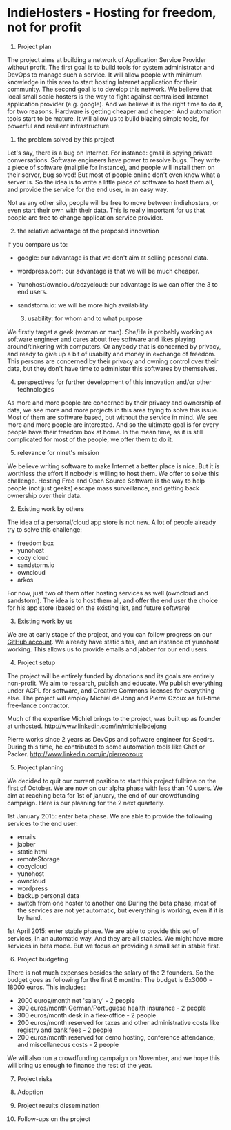 # IndieHosters - Hosting for freedom, not for profit

1. Project plan

The project aims at building a network of Application Service Provider without profit. The first goal is to build tools for system administrator and DevOps to manage such a service. It will allow people with minimum knowledge in this area to start hosting Internet application for their community. The second goal is to develop this network. We believe that local small scale hosters is the way to fight against centralised Internet application provider (e.g. google). And we believe it is the right time to do it, for two reasons. Hardware is getting cheaper and cheaper. And automation tools start to be mature. It will allow us to build blazing simple tools, for powerful and resilient infrastructure.

  1. the problem solved by this project

Let's say, there is a bug on Internet. For instance: gmail is spying private conversations. Software engineers have power to resolve bugs. They write a piece of software (mailpile for instance), and people will install them on their server, bug solved! But most of people online don't even know what a server is. So the idea is to write a little piece of software to host them all, and provide the service for the end user, in an easy way.

Not as any other silo, people will be free to move between indiehosters, or even start their own with their data. This is really important for us that people are free to change application service provider.

  2. the relative advantage of the proposed innovation

If you compare us to:
- google: our advantage is that we don't aim at selling personal data.
- wordpress.com: our advantage is that we will be much cheaper.
- Yunohost/owncloud/cozycloud: our advantage is we can offer the 3 to end users.
- sandstorm.io: we will be more high availability

  3. usability: for whom and to what purpose

We firstly target a geek (woman or man). She/He is probably working as software engineer and cares about free software and likes playing around/tinkering with computers. Or anybody that is concerned by privacy, and ready to  give up a bit of usabilty and money in exchange of freedom. This persons are concerned by their privacy and owning control over their data, but they don't have time to administer this softwares by themselves.

  4. perspectives for further development of this innovation and/or other technologies

As more and more people are concerned by their privacy and ownership of data, we see more and more projects in this area trying to solve this issue. Most of them are software based, but without the service in mind. We see more and more people are interested. And so the ultimate goal is for every people have their freedom box at home. In the mean time, as it is still complicated for most of the people, we offer them to do it.

  5. relevance for nlnet's mission

We believe writing software to make Internet a better place is nice. But it is worthless the effort if nobody is willing to host them. We offer to solve this challenge. Hosting Free and Open Source Software is the way to help people (not just geeks) escape mass surveillance, and getting back ownership over their data.

2. Existing work by others

The idea of a personal/cloud app store is not new. A lot of people already try to solve this challenge:
- freedom box
- yunohost
- cozy cloud
- sandstorm.io
- owncloud
- arkos

For now, just two of them offer hosting services as well (owncloud and sandstorm). The idea is to host them all, and offer the end user the choice for his app store (based on the existing list, and future software)


3. Existing work by us

We are at early stage of the project, and you can follow progress on our [GitHub account](https://github.com/indiehosters/). We already have static sites, and an instance of yunohost working. This allows us to provide emails and jabber for our end users.

4. Project setup

The project will be entirely funded by donations and its goals are entirely non-profit. We aim to research, publish and educate. We publish everything under AGPL for software, and Creative Commons licenses for everything else. The project will employ Michiel de Jong and Pierre Ozoux as full-time free-lance contractor. 

Much of the expertise Michiel brings to the project, was built up as founder at unhosted. http://www.linkedin.com/in/michielbdejong

Pierre works since 2 years as DevOps and software engineer for Seedrs. During this time, he contributed to some automation tools like Chef or Packer. http://www.linkedin.com/in/pierreozoux

5. Project planning

We decided to quit our current position to start this project fulltime on the first of October. We are now on our alpha phase with less than 10 users. We aim at reaching beta for 1st of january, the end of our crowdfunding campaign. Here is our plaaning for the 2 next quarterly.

1st January 2015: enter beta phase. We are able to provide the following services to the end user:
- emails
- jabber
- static html
- remoteStorage
- cozycloud
- yunohost
- owncloud
- wordpress
- backup personal data
- switch from one hoster to another one
During the beta phase, most of the services are not yet automatic, but everything is working, even if it is by hand.

1st April 2015: enter stable phase. We are able to provide this set of services, in an automatic way. And they are all stables. We might have more services in beta mode. But we focus on providing a small set in stable first.

6. Project budgeting

There is not much expenses besides the salary of the 2 founders. So the budget goes as following for the first 6 months:
The budget is 6x3000 = 18000 euros. This includes:

* 2000 euros/month net 'salary' - 2 people
* 300 euros/month German/Portuguese health insurance - 2 people
* 300 euros/month desk in a flex-office - 2 people
* 200 euros/month reserved for taxes and other administrative costs like registry and bank fees - 2 people
* 200 euros/month reserved for demo hosting, conference attendance, and miscellaneous costs - 2 people

We will also run a crowdfunding campaign on November, and we hope this will bring us enough to finance the rest of the year.

7. Project risks



  1. Adoption

8. Project results dissemination

9. Follow-ups on the project
